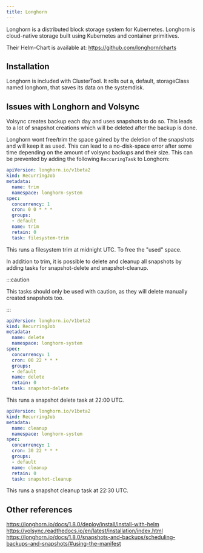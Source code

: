 ```yaml
---
title: Longhorn
---
```


Longhorn is a distributed block storage system for Kubernetes. Longhorn is cloud-native storage built using Kubernetes and container primitives.

Their Helm-Chart is available at: <https://github.com/longhorn/charts>

## Installation

Longhorn is included with ClusterTool. It rolls out a, default, storageClass named longhorn, that saves its data on the systemdisk.

## Issues with Longhorn and Volsync

Volsync creates backup each day and uses snapshots to do so. This leads to a lot of snapshot creations which will be deleted after the backup is done.

Longhorn wont free/trim the space gained by the deletion of the snapshots and will keep it as used. This can lead to a no-disk-space error after some time depending on the amount of volsync backups and their size.
This can be prevented by adding the following `ReccuringTask` to Longhorn:

```yaml
apiVersion: longhorn.io/v1beta2
kind: RecurringJob
metadata:
  name: trim
  namespace: longhorn-system
spec:
  concurrency: 1
  cron: 0 0 * * *
  groups:
  - default
  name: trim
  retain: 0
  task: filesystem-trim
```

This runs a filesystem trim at midnight UTC. To free the "used" space.

In addition to trim, it is possible to delete and cleanup all snapshots by adding tasks for snapshot-delete and snapshot-cleanup.

:::caution

This tasks should only be used with caution, as they will delete manually created snapshots too.

:::

```yaml
apiVersion: longhorn.io/v1beta2
kind: RecurringJob
metadata:
  name: delete
  namespace: longhorn-system
spec:
  concurrency: 1
  cron: 00 22 * * *
  groups:
  - default
  name: delete
  retain: 0
  task: snapshot-delete
```

This runs a snapshot delete task at 22:00 UTC.

```yaml
apiVersion: longhorn.io/v1beta2
kind: RecurringJob
metadata:
  name: cleanup
  namespace: longhorn-system
spec:
  concurrency: 1
  cron: 30 22 * * *
  groups:
  - default
  name: cleanup
  retain: 0
  task: snapshot-cleanup
```

This runs a snapshot cleanup task at 22:30 UTC.

## Other references

<https://longhorn.io/docs/1.8.0/deploy/install/install-with-helm> \
<https://volsync.readthedocs.io/en/latest/installation/index.html> \
<https://longhorn.io/docs/1.8.0/snapshots-and-backups/scheduling-backups-and-snapshots/#using-the-manifest>
